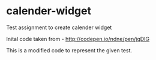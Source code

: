 # calender-widget
Test assignment to create calender widget

Inital code taken from - http://codepen.io/ndne/pen/jqDIG

This is a modified code to represent the given test. 
